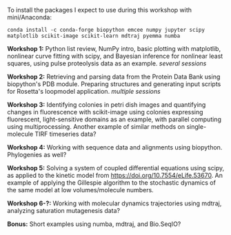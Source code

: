 To install the packages I expect to use during this workshop with mini/Anaconda:

    conda install -c conda-forge biopython emcee numpy jupyter scipy matplotlib scikit-image scikit-learn mdtraj pyemma numba

**Workshop 1:** Python list review, NumPy intro, basic plotting with matplotlib, nonlinear curve fitting with scipy, and Bayesian inference for nonlinear least squares, using pulse proteolysis data as an example. *several sessions*

**Workshop 2:** Retrieving and parsing data from the Protein Data Bank using biopython's PDB module. Preparing structures and generating input scripts for Rosetta's loopmodel application. *multiple sessions*

**Workshop 3:** Identifying colonies in petri dish images and quantifying changes in fluorescence with scikit-image using colonies expressing fluorescent, light-sensitive domains as an example, with parallel computing using multiprocessing. Another example of similar methods on single-molecule TIRF timeseries data?

**Workshop 4:** Working with sequence data and alignments using biopython. Phylogenies as well?

**Workshop 5:** Solving a system of coupled differential equations using scipy, as applied to the kinetic model from <https://doi.org/10.7554/eLife.53670>. An example of applying the Gillespie algorithm to the stochastic dynamics of the same model at low volumes/molecule numbers.

**Workshop 6-?:** Working with molecular dynamics trajectories using mdtraj, analyzing saturation mutagenesis data?

**Bonus:** Short examples using numba, mdtraj, and Bio.SeqIO?
